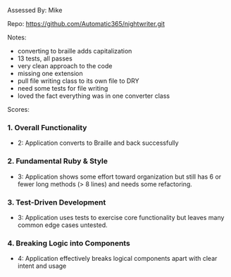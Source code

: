 Assessed By: Mike

Repo: https://github.com/Automatic365/nightwriter.git

Notes:
* converting to braille adds capitalization
* 13 tests, all passes
* very clean approach to the code
* missing one extension
* pull file writing class to its own file to DRY
* need some tests for file writing
* loved the fact everything was in one converter class


Scores:

### 1. Overall Functionality

* 2: Application converts to Braille and back successfully

### 2. Fundamental Ruby & Style

* 3:  Application shows some effort toward organization but still has 6 or fewer long methods (> 8 lines) and needs some refactoring.

### 3. Test-Driven Development

* 3: Application uses tests to exercise core functionality but leaves many common edge cases untested.

### 4. Breaking Logic into Components

* 4: Application effectively breaks logical components apart with clear intent and usage

